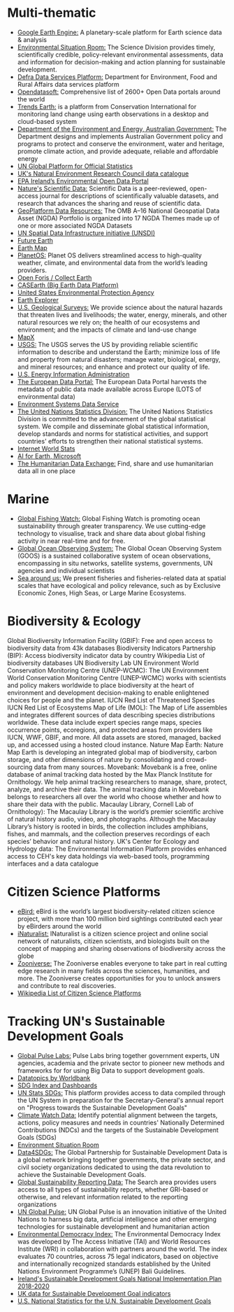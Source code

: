 # Multi-thematic
* [Google Earth Engine:](https://earthengine.google.com/) A planetary-scale platform for Earth science data & analysis
* [Environmental Situation Room:](https://environmentlive.unep.org/wesr/) The Science Division provides timely, scientifically credible, policy-relevant environmental assessments, data and information for decision-making and action planning for sustainable development.
* [Defra Data Services Platform:](https://environment.data.gov.uk/) Department for Environment, Food and Rural Affairs data services platform
* [Opendatasoft:](https://www.opendatasoft.com/) Comprehensive list of 2600+ Open Data portals around the world
* [Trends Earth:](http://trends.earth/docs/en/index.html) is a platform from Conservation International for monitoring land change using earth observations in a desktop and cloud-based system
* [Department of the Environment and Energy, Australian Government:](http://www.environment.gov.au/about-us/environmental-information-data/open-data) The Department designs and implements Australian Government policy and programs to protect and conserve the environment, water and heritage, promote climate action, and provide adequate, reliable and affordable energy
* [UN Global Platform for Official Statistics](https://marketplace.officialstatistics.org/)
* [UK's Natural Environment Research Council data catalogue](https://csw-nerc.ceda.ac.uk/geonetwork/srv/eng/catalog.search#/home)
* [EPA Ireland’s Environmental Open Data Portal](https://data.epa.ie/)
* [Nature's Scientific Data:](https://www.nature.com/sdata/) Scientific Data is a peer-reviewed, open-access journal for descriptions of scientifically valuable datasets, and research that advances the sharing and reuse of scientific data.
* [GeoPlatform Data Resources:](https://www.geoplatform.gov/resources/datasets/) The OMB A–16 National Geospatial Data Asset (NGDA) Portfolio is organized into 17 NGDA Themes made up of one or more associated NGDA Datasets
* [UN Spatial Data Infrastructure initiative (UNSDI)](http://www.unsdi.nl/)
* [Future Earth](http://medialab.futureearth.org/)
* [Earth Map](https://beta.earthmap.org/)
* [PlanetOS:](https://planetos.com/) Planet OS delivers streamlined access to high-quality weather, climate, and environmental data from the world’s leading providers.
* [Open Foris / Collect Earth](http://www.openforis.org/tools/collect-earth.html)
* [CASEarth (Big Earth Data Platform)](http://www.casearth.com/)
* [United States Environmental Protection Agency](https://edg.epa.gov/metadata/catalog/main/home.page)
* [Earth Explorer](https://earthexplorer.usgs.gov/)
* [U.S. Geological Surveys:](https://www.usgs.gov/products/data-and-tools/data-and-tools-topics) We provide science about the natural hazards that threaten lives and livelihoods; the water, energy, minerals, and other natural resources we rely on; the health of our ecosystems and environment; and the impacts of climate and land-use change
* [MapX](https://www.mapx.org/)
* [USGS:](https://www.usgs.gov/products/data-and-tools/data-and-tools-topics) The USGS serves the US by providing reliable scientific information to describe and understand the Earth; minimize loss of life and property from natural disasters; manage water, biological, energy, and mineral resources; and enhance and protect our quality of life.
* [U.S. Energy Information Administration](https://www.eia.gov/tools/)
* [The European Data Portal:](https://www.europeandataportal.eu/data/datasets?locale=en&country=gb) The European Data Portal harvests the metadata of public data made available across Europe (LOTS of environmental data)
* [Environment Systems Data Service](https://data.envsys.co.uk/)
* [The United Nations Statistics Division:](http://data.un.org/) The United Nations Statistics Division is committed to the advancement of the global statistical system. We compile and disseminate global statistical information, develop standards and norms for statistical activities, and support countries' efforts to strengthen their national statistical systems.
* [Internet World Stats](https://www.internetworldstats.com/)
* [AI for Earth, Microsoft](https://www.microsoft.com/en-us/ai/ai-for-earth)
* [The Humanitarian Data Exchange:](https://data.humdata.org/) Find, share and use humanitarian data all in one place

# Marine
* [Global Fishing Watch:](https://globalfishingwatch.org/) Global Fishing Watch is promoting ocean sustainability through greater transparency. We use cutting-edge technology to visualise, track and share data about global fishing activity in near real-time and for free.
* [Global Ocean Observing System:](http://www.goosocean.org/) The Global Ocean Observing System (GOOS) is a sustained collaborative system of ocean observations, encompassing in situ networks, satellite systems, governments, UN agencies and individual scientists
* [Sea around us:](http://www.seaaroundus.org/) We present fisheries and fisheries-related data at spatial scales that have ecological and policy relevance, such as by Exclusive Economic Zones, High Seas, or Large Marine Ecosystems.

# Biodiversity & Ecology
Global Biodiversity Information Facility (GBIF): Free and open access to biodiversity data from 43k databases
Biodiversity Indicators Partnership (BIP): Access biodiversity indicator data by country
Wikipedia List of biodiversity databases
UN Biodiversity Lab
UN Environment World Conservation Monitoring Centre (UNEP-WCMC): The UN Environment World Conservation Monitoring Centre (UNEP-WCMC) works with scientists and policy makers worldwide to place biodiversity at the heart of environment and development decision-making to enable enlightened choices for people and the planet. 
IUCN Red List of Threatened Species
IUCN Red List of Ecosystems
Map of Life (MOL): The Map of Life assembles and integrates different sources of data describing species distributions worldwide. These data include expert species range maps, species occurrence points, ecoregions, and protected areas from providers like IUCN, WWF, GBIF, and more. All data assets are stored, managed, backed up, and accessed using a hosted cloud instance.
Nature Map Earth: Nature Map Earth is developing an integrated global map of biodiversity, carbon storage, and other dimensions of nature by consolidating and crowd-sourcing data from many sources.
Movebank: Movebank is a free, online database of animal tracking data hosted by the Max Planck Institute for Ornithology. We help animal tracking researchers to manage, share, protect, analyze, and archive their data. The animal tracking data in Movebank belongs to researchers all over the world who choose whether and how to share their data with the public.
Macaulay Library, Cornell Lab of Ornithology): The Macaulay Library is the world’s premier scientific archive of natural history audio, video, and photographs. Although the Macaulay Library’s history is rooted in birds, the collection includes amphibians, fishes, and mammals, and the collection preserves recordings of each species’ behavior and natural history.
UK's Center for Ecology and Hydrology data: The Environmental Information Platform provides enhanced access to CEH's key data holdings via web-based tools, programming interfaces and a data catalogue

# Citizen Science Platforms
* [eBird:](https://ebird.org/home) eBird is the world’s largest biodiversity-related citizen science project, with more than 100 million bird sightings contributed each year by eBirders around the world
* [iNaturalist:](https://www.inaturalist.org/) INaturalist is a citizen science project and online social network of naturalists, citizen scientists, and biologists built on the concept of mapping and sharing observations of biodiversity across the globe
* [Zooniverse:](https://www.zooniverse.org/) The Zooniverse enables everyone to take part in real cutting edge research in many fields across the sciences, humanities, and more. The Zooniverse creates opportunities for you to unlock answers and contribute to real discoveries.
* [Wikipedia List of Citizen Science Platforms](https://en.wikipedia.org/wiki/List_of_citizen_science_projects)

# Tracking UN's Sustainable Development Goals
* [Global Pulse Labs:](https://www.unglobalpulse.org/pulse-labs) Pulse Labs bring together government experts, UN agencies, academia and the private sector to pioneer new methods and frameworks for for using Big Data to support development goals.
* [Datatopics by Worldbank](http://datatopics.worldbank.org/sdgatlas/SDG-01-no-poverty.html)
* [SDG Index and Dashboards](https://dashboards.sdgindex.org/#/)
* [UN Stats SDGs:](https://unstats.un.org/sdgs/indicators/database) This platform provides access to data compiled through the UN System in preparation for the Secretary-General's annual report on "Progress towards the Sustainable Development Goals"
* [Climate Watch Data:](https://www.climatewatchdata.org/ndcs-sdg) Identify potential alignment between the targets, actions, policy measures and needs in countries' Nationally Determined Contributions (NDCs) and the targets of the Sustainable Development Goals (SDGs)
* [Environment Situation Room](https://environmentlive.unep.org/wesr/)
* [Data4SDGs:](http://www.data4sdgs.org/) The Global Partnership for Sustainable Development Data is a global network bringing together governments, the private sector, and civil society organizations dedicated to using the data revolution to achieve the Sustainable Development Goals.
* [Global Sustainability Reporting Data:](https://database.globalreporting.org/) The Search area provides users access to all types of sustainability reports, whether GRI-based or otherwise, and relevant information related to the reporting organizations
* [UN Global Pulse:](https://www.unglobalpulse.org/) UN Global Pulse is an innovation initiative of the United Nations to harness big data, artificial intelligence and other emerging technologies for sustainable development and humanitarian action
* [Environmental Democracy Index:](https://environmentaldemocracyindex.org/map#all) The Environmental Democracy Index was developed by The Access Initiative (TAI) and World Resources Institute (WRI) in collaboration with partners around the world. The index evaluates 70 countries, across 75 legal indicators, based on objective and internationally recognized standards established by the United Nations Environment Programme’s (UNEP) Bali Guidelines.
* [Ireland's Sustainable Development Goals National Implementation Plan 2018-2020](https://irelandsdg.geohive.ie/)
* [UK data for Sustainable Development Goal indicators](https://sustainabledevelopment-uk.github.io/)
* [U.S. National Statistics for the U.N. Sustainable Development Goals](https://sdg.data.gov/)
